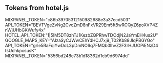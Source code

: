 ## Tokens from hotel.js
MIXPANEL_TOKEN="c86b39705312150982688e3a37ecd503"
API_TOKEN="BEVTVgeZvNg2CvcZmD8nFxVR29Em5ft8wROQyZ6poXVP4ZnWjUHbGKWufy4x"
HOTEL_API_TOKEN:"1|5IM5DT8zhTJ1KezbZQPRhwTDOdjN2JaYmEH4us2U"
GOOGLE_MAPS_KEY="AIzaSyCJWwCEhYdHCJ7xj9_T02Kb88JlqPBGYGo"
API_TOKEN="grIe5RaFqiYwDdL3pDmNO6q7FMQb0lhvZ2F3rHJUOPiENzD4tsUchkpcsusK"
MIXPANEL_TOKEN="5356bd248c73b1d18362d1cb9d6974dd"

